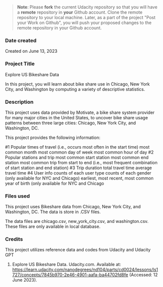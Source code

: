 >**Note**: Please **fork** the current Udacity repository so that you will have a **remote** repository in **your** Github account. Clone the remote repository to your local machine. Later, as a part of the project "Post your Work on Github", you will push your proposed changes to the remote repository in your Github account.

### Date created
   Created on June 13, 2023

### Project Title
   Explore US Bikeshare Data
   
   In this project, you will learn about bike share use in Chicago, New York City, and Washington by computing a variety of descriptive statistics. 

### Description
   This project uses data provided by Motivate, a bike share system provider for many major cities in the United States, to uncover bike share usage patterns between three large cities: Chicago, New York City, and Washington, DC.

   This project provides the following information:

   #1 Popular times of travel (i.e., occurs most often in the start time)
         most common month
         most common day of week
         most common hour of day
   #2 Popular stations and trip
         most common start station
         most common end station
         most common trip from start to end (i.e., most frequent combination of start station and end station)
   #3 Trip duration
         total travel time
         average travel time
   #4 User info
         counts of each user type
         counts of each gender (only available for NYC and Chicago)
         earliest, most recent, most common year of birth (only available for NYC and Chicago

### Files used
   This project uses Bikeshare data from Chicago, New York City, and Washington, DC. The data is store in .CSV files.

   The data files are chicago.csv, new_york_city.csv, and washington.csv. These files are only available in local database. 

### Credits
   This project utilizes reference data and codes from Udacity and Udacity GPT
   1. Explore US Bikeshare Data. Udacity.com. 
   Available at: https://learn.udacity.com/nanodegrees/nd104/parts/cd0024/lessons/ls1727/concepts/7845b970-2e46-4901-aafa-ba44702fd8fe 
   (Accessed: 12 June 2023).

